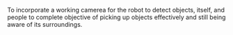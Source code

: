 To incorporate a working camerea for the robot to detect objects, itself, and people to complete objective of picking up objects effectively and still being aware of its surroundings.
